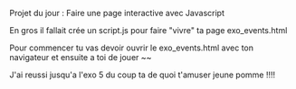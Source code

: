 Projet du jour : Faire une page interactive avec Javascript

En gros il fallait crée un script.js pour faire "vivre" ta page exo_events.html

Pour commencer tu vas devoir ouvrir le exo_events.html avec ton navigateur et ensuite a toi de jouer ~~ 

J'ai reussi jusqu'a l'exo 5 du coup ta de quoi t'amuser jeune pomme !!!! 